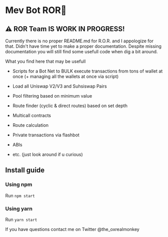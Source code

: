 # Mev Bot ROR🤖

## ⚠ ROR Team IS WORK IN PROGRESS!

Currently there is no proper README.md for R.O.R. and I appologize for that. Didn't have time yet to make a proper documentation.
Despite missing documentation you will still find some usefull code when dig a bit around. 

What you find here that may be usefull
* Scripts for a Bot Net to BULK execute transactions from tons of wallet at once (+ managing all the wallets at once via script)

* Load all Uniswap V2/V3 and Suhsiswap Pairs
* Pool filtering based on minimum value
* Route finder (cyclic & direct routes) based on set depth
* Multicall contracts
* Route calculation
* Private transactions via flashbot
* ABIs
* etc. (just look around if u curious)

## Install guide

### Using npm

Run `npm start`


### Using yarn

Run `yarn start`

If you have questions contact me on Twitter @the_oxrealmonkey